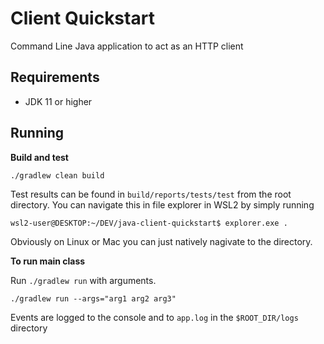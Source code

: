 # Client Quickstart

Command Line Java application to act as an HTTP client

## Requirements
* JDK 11 or higher

## Running

**Build and test**
```
./gradlew clean build
```
Test results can be found in `build/reports/tests/test` from the root directory. 
You can navigate this in file explorer in WSL2 by simply running
```
wsl2-user@DESKTOP:~/DEV/java-client-quickstart$ explorer.exe .
```
Obviously on Linux or Mac you can just natively nagivate to the directory.

**To run main class**

Run `./gradlew run` with arguments. 

```
./gradlew run --args="arg1 arg2 arg3"
```

Events are logged to the console and to `app.log` in the `$ROOT_DIR/logs` directory

